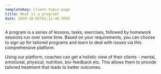```yaml
---
templateKey: client-topic-page
title: What is a program?
date: 2020-10-01T01:12:48.959Z
---
```

A program is a series of lessons, tasks, exercises, followed by homework sessions run over some time. Based on your requirements, you can choose to sign up for tailored programs and learn to deal with issues via this comprehensive platform. 

Using our platform, coaches can get a holistic view of their clients - mental, emotional, physical, nutrition, bio-feedback etc. This allows them to provide tailored treatment that leads to better outcomes.

![]()

